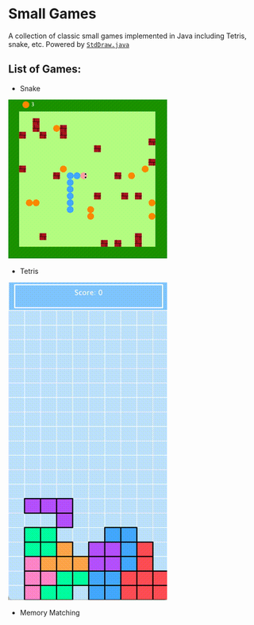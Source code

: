 # Small Games

A collection of classic small games implemented in Java including Tetris, snake, etc. Powered by [`StdDraw.java`](https://introcs.cs.princeton.edu/java/stdlib/javadoc/StdDraw.html)

## List of Games:
- Snake

![Snake](img/snake.gif)


- Tetris

![Tetris](img/tetris.gif)

- Memory Matching

